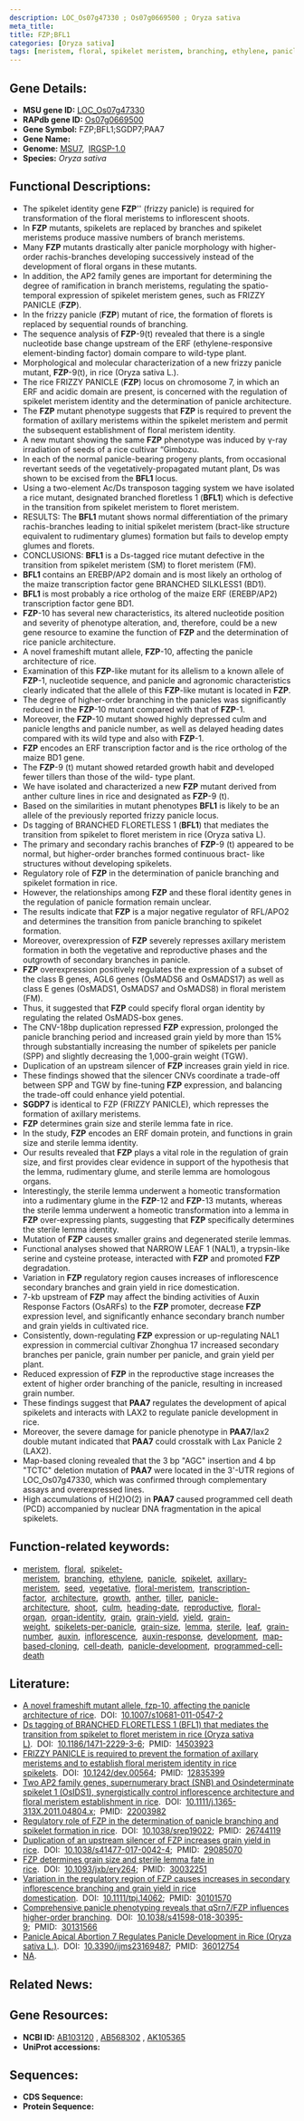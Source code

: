 ```yaml
---
description: LOC_Os07g47330 ; Os07g0669500 ; Oryza sativa
meta_title:
title: FZP;BFL1
categories: [Oryza sativa]
tags: [meristem, floral, spikelet meristem, branching, ethylene, panicle, spikelet, axillary meristem, seed, vegetative, floral meristem, transcription factor, architecture, growth, anther, tiller, panicle architecture, shoot, culm, heading date, reproductive, floral organ, organ identity, grain, grain yield, yield, grain weight, spikelets per panicle, grain size, lemma, sterile, leaf, grain number, auxin, inflorescence, auxin response, development, map-based cloning, cell death, panicle development, programmed cell death]
---
```


## Gene Details:
- **MSU gene ID:** [LOC_Os07g47330](http://rice.uga.edu/cgi-bin/ORF_infopage.cgi?orf=LOC_Os07g47330)  
- **RAPdb gene ID:** [Os07g0669500](https://rapdb.dna.affrc.go.jp/locus/?name=Os07g0669500)  
- **Gene Symbol:** FZP;BFL1;SGDP7;PAA7
- **Gene Name:**
- **Genome:**  [MSU7](http://rice.uga.edu/),&nbsp;&nbsp;[IRGSP-1.0](https://rapdb.dna.affrc.go.jp/download/irgsp1.html)
- **Species:** *Oryza sativa*

## Functional Descriptions:
   - The spikelet identity gene **FZP**'' (frizzy panicle) is required for transformation of the floral meristems to inflorescent shoots.
   - In **FZP** mutants, spikelets are replaced by branches and spikelet meristems produce massive numbers of branch meristems.
   - Many **FZP** mutants drastically alter panicle morphology with higher-order rachis-branches developing successively instead of the development of floral organs in these mutants.
   - In addition, the AP2 family genes are important for determining the degree of ramification in branch meristems, regulating the spatio-temporal expression of spikelet meristem genes, such as FRIZZY PANICLE (**FZP**).
   - In the frizzy panicle (**FZP**) mutant of rice, the formation of florets is replaced by sequential rounds of branching.
   - The sequence analysis of **FZP**-9(t) revealed that there is a single nucleotide base change upstream of the ERF (ethylene-responsive element-binding factor) domain compare to wild-type plant.
   - Morphological and molecular characterization of a new frizzy panicle mutant, **FZP**-9(t), in rice (Oryza sativa L.).
   - The rice FRIZZY PANICLE (**FZP**) locus on chromosome 7, in which an ERF and acidic domain are present, is concerned with the regulation of spikelet meristem identity and the determination of panicle architecture.
   - The **FZP** mutant phenotype suggests that **FZP** is required to prevent the formation of axillary meristems within the spikelet meristem and permit the subsequent establishment of floral meristem identity.
   - A new mutant showing the same **FZP** phenotype was induced by γ-ray irradiation of seeds of a rice cultivar “Gimbozu.
   - In each of the normal panicle-bearing progeny plants, from occasional revertant seeds of the vegetatively-propagated mutant plant, Ds was shown to be excised from the **BFL1** locus.
   - Using a two-element Ac/Ds transposon tagging system we have isolated a rice mutant, designated branched floretless 1 (**BFL1**) which is defective in the transition from spikelet meristem to floret meristem.
   - RESULTS: The **BFL1** mutant shows normal differentiation of the primary rachis-branches leading to initial spikelet meristem (bract-like structure equivalent to rudimentary glumes) formation but fails to develop empty glumes and florets.
   - CONCLUSIONS: **BFL1** is a Ds-tagged rice mutant defective in the transition from spikelet meristem (SM) to floret meristem (FM).
   - **BFL1** contains an EREBP/AP2 domain and is most likely an ortholog of the maize transcription factor gene BRANCHED SILKLESS1 (BD1).
   - **BFL1** is most probably a rice ortholog of the maize ERF (EREBP/AP2) transcription factor gene BD1.
   - **FZP**-10 has several new characteristics, its altered nucleotide position and severity of phenotype alteration, and, therefore, could be a new gene resource to examine the function of **FZP** and the determination of rice panicle architecture.
   - A novel frameshift mutant allele, **FZP**-10, affecting the panicle architecture of rice.
   - Examination of this **FZP**-like mutant for its allelism to a known allele of **FZP**-1, nucleotide sequence, and panicle and agronomic characteristics clearly indicated that the allele of this **FZP**-like mutant is located in **FZP**.
   - The degree of higher-order branching in the panicles was significantly reduced in the **FZP**-10 mutant compared with that of **FZP**-1.
   - Moreover, the **FZP**-10 mutant showed highly depressed culm and panicle lengths and panicle number, as well as delayed heading dates compared with its wild type and also with **FZP**-1.
   - **FZP** encodes an ERF transcription factor and is the rice ortholog of the maize BD1 gene.
   - The **FZP**-9 (t) mutant showed retarded growth habit and developed fewer tillers than those of the wild- type plant.
   - We have isolated and characterized a new **FZP** mutant derived from anther culture lines in rice and designated as **FZP**-9 (t).
   - Based on the similarities in mutant phenotypes **BFL1** is likely to be an allele of the previously reported frizzy panicle locus.
   - Ds tagging of BRANCHED FLORETLESS 1 (**BFL1**) that mediates the transition from spikelet to floret meristem in rice (Oryza sativa L).
   - The primary and secondary rachis branches of **FZP**-9 (t) appeared to be normal, but higher-order branches formed continuous bract- like structures without developing spikelets.
   - Regulatory role of **FZP** in the determination of panicle branching and spikelet formation in rice.
   - However, the relationships among **FZP** and these floral identity genes in the regulation of panicle formation remain unclear.
   - The results indicate that **FZP** is a major negative regulator of RFL/APO2 and determines the transition from panicle branching to spikelet formation.
   - Moreover, overexpression of **FZP** severely represses axillary meristem formation in both the vegetative and reproductive phases and the outgrowth of secondary branches in panicle.
   - **FZP** overexpression positively regulates the expression of a subset of the class B genes, AGL6 genes (OsMADS6 and OsMADS17) as well as class E genes (OsMADS1, OsMADS7 and OsMADS8) in floral meristem (FM).
   - Thus, it suggested that **FZP** could specify floral organ identity by regulating the related OsMADS-box genes.
   - The CNV-18bp duplication repressed **FZP** expression, prolonged the panicle branching period and increased grain yield by more than 15% through substantially increasing the number of spikelets per panicle (SPP) and slightly decreasing the 1,000-grain weight (TGW).
   - Duplication of an upstream silencer of **FZP** increases grain yield in rice.
   - These findings showed that the silencer CNVs coordinate a trade-off between SPP and TGW by fine-tuning **FZP** expression, and balancing the trade-off could enhance yield potential.
   - **SGDP7** is identical to FZP (FRIZZY PANICLE), which represses the formation of axillary meristems.
   - **FZP** determines grain size and sterile lemma fate in rice.
   - In the study, **FZP** encodes an ERF domain protein, and functions in grain size and sterile lemma identity.
   - Our results revealed that **FZP** plays a vital role in the regulation of grain size, and first provides clear evidence in support of the hypothesis that the lemma, rudimentary glume, and sterile lemma are homologous organs.
   - Interestingly, the sterile lemma underwent a homeotic transformation into a rudimentary glume in the **FZP**-12 and **FZP**-13 mutants, whereas the sterile lemma underwent a homeotic transformation into a lemma in **FZP** over-expressing plants, suggesting that **FZP** specifically determines the sterile lemma identity.
   - Mutation of **FZP** causes smaller grains and degenerated sterile lemmas.
   - Functional analyses showed that NARROW LEAF 1 (NAL1), a trypsin-like serine and cysteine protease, interacted with **FZP** and promoted **FZP** degradation.
   - Variation in **FZP** regulatory region causes increases of inflorescence secondary branches and grain yield in rice domestication.
   - 7-kb upstream of **FZP** may affect the binding activities of Auxin Response Factors (OsARFs) to the **FZP** promoter, decrease **FZP** expression level, and significantly enhance secondary branch number and grain yields in cultivated rice.
   - Consistently, down-regulating **FZP** expression or up-regulating NAL1 expression in commercial cultivar Zhonghua 17 increased secondary branches per panicle, grain number per panicle, and grain yield per plant.
   - Reduced expression of **FZP** in the reproductive stage increases the extent of higher order branching of the panicle, resulting in increased grain number.
   - These findings suggest that **PAA7** regulates the development of apical spikelets and interacts with LAX2 to regulate panicle development in rice.
   - Moreover, the severe damage for panicle phenotype in **PAA7**/lax2 double mutant indicated that **PAA7** could crosstalk with Lax Panicle 2 (LAX2).
   - Map-based cloning revealed that the 3 bp &quot;AGC&quot; insertion and 4 bp &quot;TCTC&quot; deletion mutation of **PAA7** were located in the 3&#x27;-UTR regions of LOC_Os07g47330, which was confirmed through complementary assays and overexpressed lines.
   - High accumulations of H(2)O(2) in **PAA7** caused programmed cell death (PCD) accompanied by nuclear DNA fragmentation in the apical spikelets.

## Function-related keywords:
   - [meristem](/tags/meristem/),&nbsp;&nbsp;[floral](/tags/floral/),&nbsp;&nbsp;[spikelet-meristem](/tags/spikelet-meristem/),&nbsp;&nbsp;[branching](/tags/branching/),&nbsp;&nbsp;[ethylene](/tags/ethylene/),&nbsp;&nbsp;[panicle](/tags/panicle/),&nbsp;&nbsp;[spikelet](/tags/spikelet/),&nbsp;&nbsp;[axillary-meristem](/tags/axillary-meristem/),&nbsp;&nbsp;[seed](/tags/seed/),&nbsp;&nbsp;[vegetative](/tags/vegetative/),&nbsp;&nbsp;[floral-meristem](/tags/floral-meristem/),&nbsp;&nbsp;[transcription-factor](/tags/transcription-factor/),&nbsp;&nbsp;[architecture](/tags/architecture/),&nbsp;&nbsp;[growth](/tags/growth/),&nbsp;&nbsp;[anther](/tags/anther/),&nbsp;&nbsp;[tiller](/tags/tiller/),&nbsp;&nbsp;[panicle-architecture](/tags/panicle-architecture/),&nbsp;&nbsp;[shoot](/tags/shoot/),&nbsp;&nbsp;[culm](/tags/culm/),&nbsp;&nbsp;[heading-date](/tags/heading-date/),&nbsp;&nbsp;[reproductive](/tags/reproductive/),&nbsp;&nbsp;[floral-organ](/tags/floral-organ/),&nbsp;&nbsp;[organ-identity](/tags/organ-identity/),&nbsp;&nbsp;[grain](/tags/grain/),&nbsp;&nbsp;[grain-yield](/tags/grain-yield/),&nbsp;&nbsp;[yield](/tags/yield/),&nbsp;&nbsp;[grain-weight](/tags/grain-weight/),&nbsp;&nbsp;[spikelets-per-panicle](/tags/spikelets-per-panicle/),&nbsp;&nbsp;[grain-size](/tags/grain-size/),&nbsp;&nbsp;[lemma](/tags/lemma/),&nbsp;&nbsp;[sterile](/tags/sterile/),&nbsp;&nbsp;[leaf](/tags/leaf/),&nbsp;&nbsp;[grain-number](/tags/grain-number/),&nbsp;&nbsp;[auxin](/tags/auxin/),&nbsp;&nbsp;[inflorescence](/tags/inflorescence/),&nbsp;&nbsp;[auxin-response](/tags/auxin-response/),&nbsp;&nbsp;[development](/tags/development/),&nbsp;&nbsp;[map-based-cloning](/tags/map-based-cloning/),&nbsp;&nbsp;[cell-death](/tags/cell-death/),&nbsp;&nbsp;[panicle-development](/tags/panicle-development/),&nbsp;&nbsp;[programmed-cell-death](/tags/programmed-cell-death/)

## Literature:
   - [A novel frameshift mutant allele, fzp-10, affecting the panicle architecture of rice](https://www.doi.org/10.1007/s10681-011-0547-2).&nbsp;&nbsp;DOI:&nbsp;&nbsp;[10.1007/s10681-011-0547-2](https://www.doi.org/10.1007/s10681-011-0547-2)
   - [Ds tagging of BRANCHED FLORETLESS 1 (BFL1) that mediates the transition from spikelet to floret meristem in rice (Oryza sativa L)](https://www.doi.org/10.1186/1471-2229-3-6).&nbsp;&nbsp;DOI:&nbsp;&nbsp;[10.1186/1471-2229-3-6](https://www.doi.org/10.1186/1471-2229-3-6);&nbsp;&nbsp;PMID:&nbsp;&nbsp;[14503923](https://pubmed.ncbi.nlm.nih.gov/14503923/)
   - [FRIZZY PANICLE is required to prevent the formation of axillary meristems and to establish floral meristem identity in rice spikelets](https://www.doi.org/10.1242/dev.00564).&nbsp;&nbsp;DOI:&nbsp;&nbsp;[10.1242/dev.00564](https://www.doi.org/10.1242/dev.00564);&nbsp;&nbsp;PMID:&nbsp;&nbsp;[12835399](https://pubmed.ncbi.nlm.nih.gov/12835399/)
   - [Two AP2 family genes, supernumerary bract (SNB) and Osindeterminate spikelet 1 (OsIDS1), synergistically control inflorescence architecture and floral meristem establishment in rice](https://www.doi.org/10.1111/j.1365-313X.2011.04804.x).&nbsp;&nbsp;DOI:&nbsp;&nbsp;[10.1111/j.1365-313X.2011.04804.x](https://www.doi.org/10.1111/j.1365-313X.2011.04804.x);&nbsp;&nbsp;PMID:&nbsp;&nbsp;[22003982](https://pubmed.ncbi.nlm.nih.gov/22003982/)
   - [Regulatory role of FZP in the determination of panicle branching and spikelet formation in rice](https://www.doi.org/10.1038/srep19022).&nbsp;&nbsp;DOI:&nbsp;&nbsp;[10.1038/srep19022](https://www.doi.org/10.1038/srep19022);&nbsp;&nbsp;PMID:&nbsp;&nbsp;[26744119](https://pubmed.ncbi.nlm.nih.gov/26744119/)
   - [Duplication of an upstream silencer of FZP increases grain yield in rice](https://www.doi.org/10.1038/s41477-017-0042-4).&nbsp;&nbsp;DOI:&nbsp;&nbsp;[10.1038/s41477-017-0042-4](https://www.doi.org/10.1038/s41477-017-0042-4);&nbsp;&nbsp;PMID:&nbsp;&nbsp;[29085070](https://pubmed.ncbi.nlm.nih.gov/29085070/)
   - [FZP determines grain size and sterile lemma fate in rice](https://www.doi.org/10.1093/jxb/ery264).&nbsp;&nbsp;DOI:&nbsp;&nbsp;[10.1093/jxb/ery264](https://www.doi.org/10.1093/jxb/ery264);&nbsp;&nbsp;PMID:&nbsp;&nbsp;[30032251](https://pubmed.ncbi.nlm.nih.gov/30032251/)
   - [Variation in the regulatory region of FZP causes increases in secondary inflorescence branching and grain yield in rice domestication](https://www.doi.org/10.1111/tpj.14062).&nbsp;&nbsp;DOI:&nbsp;&nbsp;[10.1111/tpj.14062](https://www.doi.org/10.1111/tpj.14062);&nbsp;&nbsp;PMID:&nbsp;&nbsp;[30101570](https://pubmed.ncbi.nlm.nih.gov/30101570/)
   - [Comprehensive panicle phenotyping reveals that qSrn7/FZP influences higher-order branching](https://www.doi.org/10.1038/s41598-018-30395-9).&nbsp;&nbsp;DOI:&nbsp;&nbsp;[10.1038/s41598-018-30395-9](https://www.doi.org/10.1038/s41598-018-30395-9);&nbsp;&nbsp;PMID:&nbsp;&nbsp;[30131566](https://pubmed.ncbi.nlm.nih.gov/30131566/)
   - [Panicle Apical Abortion 7 Regulates Panicle Development in Rice (Oryza sativa L.)](https://www.doi.org/10.3390/ijms23169487).&nbsp;&nbsp;DOI:&nbsp;&nbsp;[10.3390/ijms23169487](https://www.doi.org/10.3390/ijms23169487);&nbsp;&nbsp;PMID:&nbsp;&nbsp;[36012754](https://pubmed.ncbi.nlm.nih.gov/36012754/)
   - [NA](https://www.doi.org/NA).

## Related News:

## Gene Resources:
- **NCBI ID:**  [AB103120](http://www.ncbi.nlm.nih.gov/nuccore/AB103120)&nbsp;,&nbsp;[AB568302](http://www.ncbi.nlm.nih.gov/nuccore/AB568302)&nbsp;,&nbsp;[AK105365](http://www.ncbi.nlm.nih.gov/nuccore/AK105365)
- **UniProt accessions:** [](https://www.uniprot.org/uniprotkb//entry)

## Sequences:
- **CDS Sequence:**
- **Protein Sequence:**
